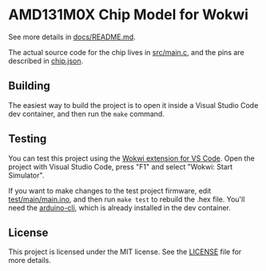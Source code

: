 # AMD131M0X Chip Model for Wokwi

See more details in [docs/README.md](docs/README.md).

The actual source code for the chip lives in [src/main.c](src/main.c), and the pins are described in [chip.json](chip.json).

## Building

The easiest way to build the project is to open it inside a Visual Studio Code dev container, and then run the `make` command.

## Testing

You can test this project using the [Wokwi extension for VS Code](https://marketplace.visualstudio.com/items?itemName=wokwi.wokwi-vscode). Open the project with Visual Studio Code, press "F1" and select "Wokwi: Start Simulator".

If you want to make changes to the test project firmware, edit [test/main/main.ino](test/main/main.ino), and then run `make test` to rebuild the .hex file. You'll need the [arduino-cli](https://arduino.github.io/arduino-cli/latest/installation/), which is already installed in the dev container.

## License

This project is licensed under the MIT license. See the [LICENSE](LICENSE) file for more details.
